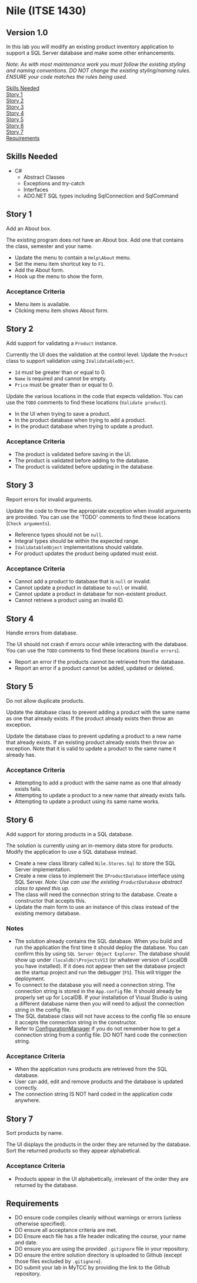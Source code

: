 # Nile (ITSE 1430)
## Version 1.0

In this lab you will modify an existing product inventory application to support a SQL Server database and make some other enhancements.

*Note: As with most maintenance work you must follow the existing styling and naming conventions. DO NOT change the existing styling/naming rules. ENSURE your code matches the rules being used.*

[Skills Needed](#skills-needed)\
[Story 1](#story-1)\
[Story 2](#story-2)\
[Story 3](#story-3)\
[Story 4](#story-4)\
[Story 5](#story-5)\
[Story 6](#story-6)\
[Story 7](#story-7)\
[Requirements](#requirements)

## Skills Needed

- C#
   - Abstract Classes
   - Exceptions and try-catch
   - Interfaces
   - ADO.NET SQL types including SqlConnection and SqlCommand   

## Story 1

Add an About box.

The existing program does not have an About box. Add one that contains the class, semester and your name.

- Update the menu to contain a `Help\About` menu.
- Set the menu item shortcut key to `F1`.
- Add the About form.
- Hook up the menu to show the form.

### Acceptance Criteria

- Menu item is available.
- Clicking menu item shows About form.

## Story 2

Add support for validating a `Product` instance.

Currently the UI does the validation at the control level. Update the `Product` class to support validation using `IValidatableObject`.

- `Id` must be greater than or equal to 0.
- `Name` is required and cannot be empty.
- `Price` must be greater than or equal to 0.

Update the various locations in the code that expects validation. You can use the `TODO` comments to find these locations (`Validate product`).

- In the UI when trying to save a product.
- In the product database when trying to add a product.
- In the product database when trying to update a product.

### Acceptance Criteria

- The product is validated before saving in the UI.
- The product is validated before adding to the database.
- The product is validated before updating in the database.

## Story 3

Report errors for invalid arguments.

Update the code to throw the appropriate exception when invalid arguments are provided. You can use the 'TODO' comments to find these locations (`Check arguments`).

- Reference types should not be `null`.
- Integral types should be within the expected range.
- `IValidatableObject` implementations should validate.
- For product updates the product being updated must exist.

### Acceptance Criteria

- Cannot add a product to database that is `null` or invalid.
- Cannot update a product in database to `null` or invalid.
- Cannot update a product in database for non-existent product.
- Cannot retrieve a product using an invalid ID.

## Story 4

Handle errors from database.

The UI should not crash if errors occur while interacting with the database. You can use the `TODO` comments to find these locations (`Handle errors`).

- Report an error if the products cannot be retrieved from the database.
- Report an error if a product cannot be added, updated or deleted.

## Story 5

Do not allow duplicate products.

Update the database class to prevent adding a product with the same name as one that already exists. If the product already exists then throw an exception.

Update the database class to prevent updating a product to a new name that already exists. If an existing product already exists then throw an exception. Note that it is valid to update a product to the same name it already has.

### Acceptance Criteria

- Attempting to add a product with the same name as one that already exists fails.
- Attempting to update a product to a new name that already exists fails.
- Attempting to update a product using its same name works.

## Story 6

Add support for storing products in a SQL database.

The solution is currently using an in-memory data store for products. Modify the application to use a SQL database instead.

- Create a new class library called `Nile.Stores.Sql` to store the SQL Server implementation.
- Create a new class to implement the `IProductDatabase` interface using SQL Server. *Note: Use can use the existing `ProductDatabase` abstract class to speed this up.* 
- The class will need the connection string to the database. Create a constructor that accepts this.
- Update the main form to use an instance of this class instead of the existing memory database.

### Notes

- The solution already contains the SQL database. When you build and run the application the first time it should deploy the database. You can confirm this by using `SQL Server Object Explorer`.  The database should show up under `(localdb)\ProjectsV13` (or whatever version of LocalDB you have installed). If it does not appear then set the database project as the startup project and run the debugger (`F5`). This will trigger the deployment.
- To connect to the database you will need a connection string. The connection string is stored in the `App.config` file. It should already be properly set up for LocalDB. If your installation of Visual Studio is using a different database name then you will need to adjust the connection string in the config file.
- The SQL database class will not have access to the config file so ensure it accepts the connection string in the constructor.
- Refer to [ConfigurationManager](https://docs.microsoft.com/en-us/dotnet/api/system.configuration.configurationmanager.connectionstrings?view=netframework-4.7.2) if you do not remember how to get a connection string from a config file. DO NOT hard code the connection string.

### Acceptance Criteria

- When the application runs products are retrieved from the SQL database.
- User can add, edit and remove products and the database is updated correctly.
- The connection string IS NOT hard coded in the application code anywhere.

## Story 7

Sort products by name.

The UI displays the products in the order they are returned by the database. Sort the returned products so they appear alphabetical.

### Acceptance Criteria

- Products appear in the UI alphabetically, irrelevant of the order they are returned by the database.

## Requirements

- DO ensure code compiles cleanly without warnings or errors (unless otherwise specified).
- DO ensure all acceptance criteria are met.
- DO Ensure each file has a file header indicating the course, your name and date.
- DO ensure you are using the provided `.gitignore` file in your repository.
- DO ensure the entire solution directory is uploaded to Github (except those files excluded by `.gitignore`).
- DO submit your lab in MyTCC by providing the link to the Github repository.
